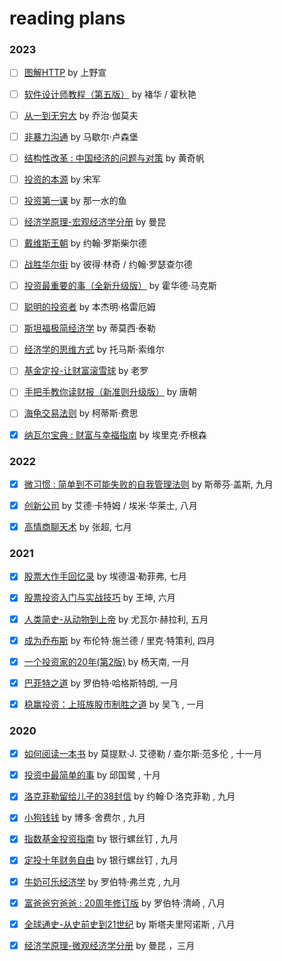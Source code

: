 # reading plans

### 2023

- [ ]  [图解HTTP](https://book.douban.com/subject/25863515/)  by 上野宣

- [ ]  [软件设计师教程（第五版）](https://book.douban.com/subject/30354729/)  by 褚华 / 霍秋艳

- [ ]  [从一到无穷大](https://book.douban.com/subject/30466214/)  by 乔治·伽莫夫

- [ ]  [非暴力沟通](https://book.douban.com/subject/30761952/)  by 马歇尔·卢森堡

- [ ]  [结构性改革 : 中国经济的问题与对策](https://book.douban.com/subject/35147504/)  by 黄奇帆

- [ ]  [投资的本源](https://book.douban.com/subject/26717621/)  by 宋军

- [ ]  [投资第一课](https://book.douban.com/subject/26425918/)  by 那一水的鱼

- [ ]  [经济学原理-宏观经济学分册](https://book.douban.com/subject/26435630/)  by 曼昆

- [ ]  [戴维斯王朝](https://book.douban.com/subject/30316742/)  by 约翰·罗斯柴尔德

- [ ]  [战胜华尔街](https://book.douban.com/subject/2189613/)  by 彼得·林奇 / 约翰·罗瑟查尔德

- [ ]  [投资最重要的事（全新升级版）](https://book.douban.com/subject/26634824/)  by 霍华德·马克斯

- [ ]  [聪明的投资者](https://book.douban.com/subject/5243775/)  by 本杰明·格雷厄姆

- [ ]  [斯坦福极简经济学](https://book.douban.com/subject/26314063/)  by 蒂莫西‧泰勒

- [ ]  [经济学的思维方式](https://book.douban.com/subject/30274068/)  by 托马斯·索维尔
  
- [ ]  [基金定投-让财富滚雪球](https://book.douban.com/subject/30364214/)  by 老罗

- [ ]  [手把手教你读财报（新准则升级版）](https://book.douban.com/subject/35299355/)  by 唐朝

- [ ]  [海龟交易法则](https://book.douban.com/subject/24325274/)  by 柯蒂斯·费思

- [x]  [纳瓦尔宝典 : 财富与幸福指南](https://book.douban.com/subject/35876121/)  by 埃里克·乔根森


### 2022

- [x]  [微习惯 : 简单到不可能失败的自我管理法则](https://book.douban.com/subject/26877306/)  by 斯蒂芬·盖斯, 九月

- [x]  [创新公司](https://book.douban.com/subject/26314955/)  by 艾德·卡特姆 / 埃米·华莱士, 八月

- [x]  [高情商聊天术](https://book.douban.com/subject/27196897/)  by 张超, 七月


### 2021

- [x]  [股票大作手回忆录](https://book.douban.com/subject/27601129/)  by 埃德温·勒菲弗, 七月

- [x]  [股票投资入门与实战技巧](https://book.douban.com/subject/26272155/)  by  王坤, 六月

- [x]  [人类简史-从动物到上帝](https://book.douban.com/subject/26953606/)  by 尤瓦尔·赫拉利, 五月

- [x]  [成为乔布斯](https://book.douban.com/subject/26849305/)  by 布伦特·施兰德 / 里克·特策利, 四月

- [x]  [一个投资家的20年(第2版)](https://book.douban.com/subject/30163241/)  by 杨天南, 一月

- [x]  [巴菲特之道](https://book.douban.com/subject/26335181/)  by 罗伯特·哈格斯特朗, 一月

- [x]  [稳赢投资：上班族股市制胜之道](https://book.douban.com/subject/33401835/)  by 吴飞 , 一月

### 2020

- [x]  [如何阅读一本书](https://book.douban.com/subject/1013208/)  by 莫提默·J. 艾德勒 / 查尔斯·范多伦 , 十一月

- [x]  [投资中最简单的事](https://book.douban.com/subject/26163553/)  by 邱国鹭 , 十月

- [x]  [洛克菲勒留给儿子的38封信](https://book.douban.com/subject/1161817/)  by 约翰·D·洛克菲勒 , 九月

- [x]  [小狗钱钱](https://book.douban.com/subject/3576486/)  by 博多·舍费尔 , 九月

- [x]  [指数基金投资指南](https://book.douban.com/subject/27204860/)  by 银行螺丝钉 , 九月

- [x]  [定投十年财务自由](https://book.douban.com/subject/34836784/)  by 银行螺丝钉 , 九月

- [x]  [牛奶可乐经济学](https://book.douban.com/subject/26979305/)  by 罗伯特·弗兰克 , 九月

- [x]  [富爸爸穷爸爸 : 20周年修订版](https://book.douban.com/subject/27153484/)  by 罗伯特·清崎 , 八月

- [x]  [全球通史-从史前史到21世纪](https://book.douban.com/subject/10583099/)  by 斯塔夫里阿诺斯 , 八月

- [x]  [经济学原理-微观经济学分册](https://book.douban.com/subject/26435630/)  by 曼昆 ，三月







